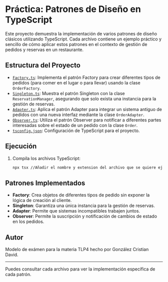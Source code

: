 # Práctica: Patrones de Diseño en TypeScript

Este proyecto demuestra la implementación de varios patrones de diseño clásicos utilizando TypeScript. Cada archivo contiene un ejemplo práctico y sencillo de cómo aplicar estos patrones en el contexto de gestión de pedidos y reservas en un restaurante.

## Estructura del Proyecto

- [`Factory.ts`](Factory.ts): Implementa el patrón Factory para crear diferentes tipos de pedidos (para comer en el lugar o para llevar) usando la clase `OrderFactory`.
- [`Singleton.ts`](Singleton.ts): Muestra el patrón Singleton con la clase `ReservationManager`, asegurando que solo exista una instancia para la gestión de reservas.
- [`Adapter.ts`](Adapter.ts): Aplica el patrón Adapter para integrar un sistema antiguo de pedidos con una nueva interfaz mediante la clase `OrderAdapter`.
- [`Observer.ts`](Observer.ts): Utiliza el patrón Observer para notificar a diferentes partes interesadas sobre el estado de un pedido con la clase `Order`.
- [`tsconfig.json`](tsconfig.json): Configuración de TypeScript para el proyecto.

## Ejecución

1. Compila los archivos TypeScript:
   ```sh
   npx tsx //Añadir el nombre y extension del archivo que se quiere ejecutar
   ```

## Patrones Implementados

- **Factory**: Crea objetos de diferentes tipos de pedido sin exponer la lógica de creación al cliente.
- **Singleton**: Garantiza una única instancia para la gestión de reservas.
- **Adapter**: Permite que sistemas incompatibles trabajen juntos.
- **Observer**: Permite la suscripción y notificación de cambios de estado en los pedidos.

## Autor

Modelo de exámen para la materia TLP4 hecho por González Cristian David.

---

Puedes consultar cada archivo para ver la implementación específica de cada patrón.
